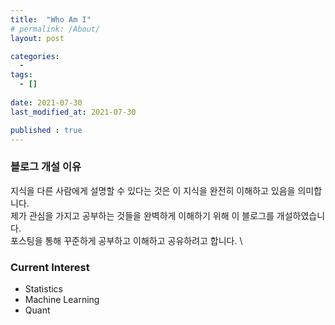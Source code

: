 ```yaml
---
title:  "Who Am I"
# permalink: /About/
layout: post

categories:
  - 
tags:
  - []
 
date: 2021-07-30
last_modified_at: 2021-07-30

published : true
---
```


### 블로그 개설 이유

지식을 다른 사람에게 설명할 수 있다는 것은 이 지식을 완전히 이해하고 있음을 의미합니다. \
제가 관심을 가지고 공부하는 것들을 완벽하게 이해하기 위해 이 블로그를 개설하였습니다. \
포스팅을 통해 꾸준하게 공부하고 이해하고 공유하려고 합니다. \

### Current Interest
- Statistics
- Machine Learning
- Quant
